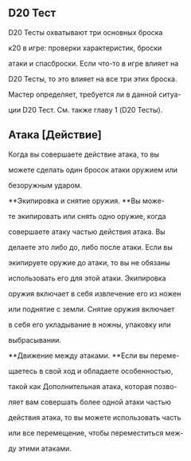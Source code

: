 ## D20 Тест

D20 Тесты охватывают три основных броска

к20 в игре: проверки характеристик, броски

атаки и спасброски. Если что-то в игре влияет на

D20 Тесты, то это влияет на все три этих броска.

Мастер определяет, требуется ли в данной ситуа-

ции D20 Тест. См. также главу 1 (D20 Тесты).


## Атака [Действие]

Когда вы совершаете действие атака, то вы

можете сделать один бросок атаки оружием или

безоружным ударом.

**Экипировка и снятие оружия. **Вы може-

те экипировать или снять одно оружие, когда

совершаете атаку частью действия атака. Вы

делаете это либо до, либо после атаки. Если вы

экипируете оружие до атаки, то вы не обязаны

использовать его для этой атаки. Экипировка

оружия включает в себя извлечение его из ножен

или поднятие с земли. Снятие оружия включает

в себя его укладывание в ножны, упаковку или

выбрасывании.

**Движение между атаками. **Если вы переме-

щаетесь в свой ход и обладаете особенностью,

такой как Дополнительная атака, которая позво-

ляет вам совершать более одной атаки частью

действия атака, то вы можете использовать часть

или все перемещение, чтобы переместиться меж-

ду этими атаками.
